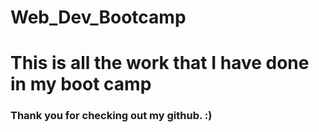 # Web_Dev_Bootcamp
# This is all the work that I have done in my boot camp
### Thank you for checking out my github. :)
